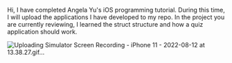 Hi, I have completed Angela Yu's iOS programming tutorial. During this time, I will upload the applications I have developed to my repo. In the project you are currently reviewing, I learned the struct structure and how a quiz application should work.

![Uploading Simulator Screen Recording - iPhone 11 - 2022-08-12 at 13.38.27.gif…]()
